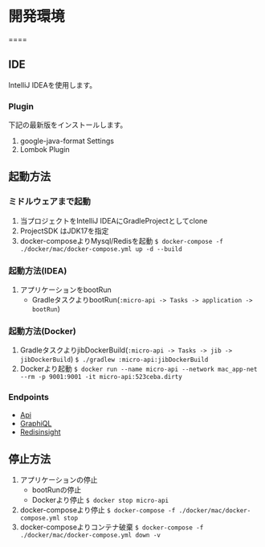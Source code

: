 # 開発環境
====

## IDE

IntelliJ IDEAを使用します。

### Plugin

下記の最新版をインストールします。

1. google-java-format Settings
1. Lombok Plugin

## 起動方法

### ミドルウェアまで起動

1. 当プロジェクトをIntelliJ IDEAにGradleProjectとしてclone
1. ProjectSDK はJDK17を指定
1. docker-composeよりMysql/Redisを起動
   `$ docker-compose -f ./docker/mac/docker-compose.yml up -d --build`

### 起動方法(IDEA)

1. アプリケーションをbootRun
    * GradleタスクよりbootRun(`:micro-api -> Tasks -> application -> bootRun`)

### 起動方法(Docker)

1. GradleタスクよりjibDockerBuild(`:micro-api -> Tasks -> jib -> jibDockerBuild`)
   `$ ./gradlew :micro-api:jibDockerBuild`
1. Dockerより起動
   `$ docker run --name micro-api --network mac_app-net --rm -p 9001:9001 -it micro-api:523ceba.dirty`

### Endpoints

- [Api][]
- [GraphiQL][]
- [Redisinsight][]

## 停止方法

1. アプリケーションの停止
    * bootRunの停止
    * Dockerより停止
      `$ docker stop micro-api`
1. docker-composeより停止
   `$ docker-compose -f ./docker/mac/docker-compose.yml stop`
1. docker-composeよりコンテナ破棄
   `$ docker-compose -f ./docker/mac/docker-compose.yml down -v`

[Api]: http://localhost:9001/                               "Api"

[GraphiQL]: http://localhost:9001/graphiql?path=/graphql    "GraphiQL"

[Redisinsight]: http://localhost:8001/                      "Redisinsight"